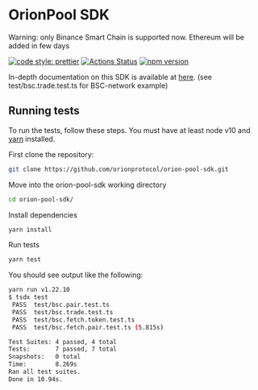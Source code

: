 # OrionPool SDK

Warning: only Binance Smart Chain is supported now. Ethereum will be added in few days

[![code style: prettier](https://img.shields.io/badge/code_style-prettier-ff69b4.svg?style=flat-square)](https://github.com/prettier/prettier)
[![Actions Status](https://github.com/orionprotocol/orion-pool-sdk/workflows/CI/badge.svg)](https://github.com/orionprotocol/orion-pool-sdk)
[![npm version](https://img.shields.io/npm/v/@orionprotocol/orion-pool-sdk/latest.svg)](https://www.npmjs.com/package/@orionprotocol/orion-pool-sdk/v/latest)

In-depth documentation on this SDK is available at [here](https://uniswap.org/docs/v2/SDK/getting-started/).
(see test/bsc.trade.test.ts for BSC-network example)

## Running tests

To run the tests, follow these steps. You must have at least node v10 and [yarn](https://yarnpkg.com/) installed.

First clone the repository:

```sh
git clone https://github.com/orionprotocol/orion-pool-sdk.git
```

Move into the orion-pool-sdk working directory

```sh
cd orion-pool-sdk/
```

Install dependencies

```sh
yarn install
```

Run tests

```sh
yarn test
```

You should see output like the following:

```sh
yarn run v1.22.10
$ tsdx test
 PASS  test/bsc.pair.test.ts
 PASS  test/bsc.trade.test.ts
 PASS  test/bsc.fetch.token.test.ts
 PASS  test/bsc.fetch.pair.test.ts (5.815s)

Test Suites: 4 passed, 4 total
Tests:       7 passed, 7 total
Snapshots:   0 total
Time:        8.269s
Ran all test suites.
Done in 10.94s.
```
